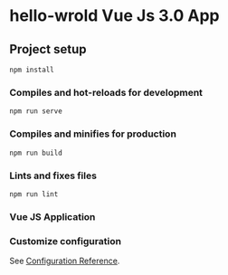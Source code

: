 # hello-wrold Vue Js 3.0 App

## Project setup
```
npm install
```

### Compiles and hot-reloads for development
```
npm run serve
```

### Compiles and minifies for production
```
npm run build
```

### Lints and fixes files
```
npm run lint
```

### Vue JS Application

### Customize configuration
See [Configuration Reference](https://cli.vuejs.org/config/).
